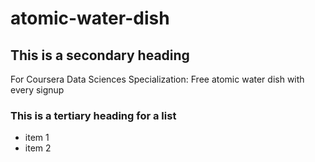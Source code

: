 # atomic-water-dish
## This is a secondary heading
For Coursera Data Sciences Specialization: Free atomic water dish with every signup

### This is a tertiary heading for a list

* item 1
* item 2
